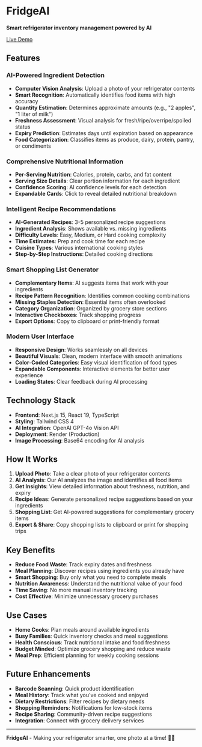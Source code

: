 # FridgeAI

**Smart refrigerator inventory management powered by AI**

[Live Demo](https://fridgeai.onrender.com/)

## Features

### **AI-Powered Ingredient Detection**
- **Computer Vision Analysis**: Upload a photo of your refrigerator contents
- **Smart Recognition**: Automatically identifies food items with high accuracy
- **Quantity Estimation**: Determines approximate amounts (e.g., "2 apples", "1 liter of milk")
- **Freshness Assessment**: Visual analysis for fresh/ripe/overripe/spoiled status
- **Expiry Prediction**: Estimates days until expiration based on appearance
- **Food Categorization**: Classifies items as produce, dairy, protein, pantry, or condiments

### **Comprehensive Nutritional Information**
- **Per-Serving Nutrition**: Calories, protein, carbs, and fat content
- **Serving Size Details**: Clear portion information for each ingredient
- **Confidence Scoring**: AI confidence levels for each detection
- **Expandable Cards**: Click to reveal detailed nutritional breakdown

### **Intelligent Recipe Recommendations**
- **AI-Generated Recipes**: 3-5 personalized recipe suggestions
- **Ingredient Analysis**: Shows available vs. missing ingredients
- **Difficulty Levels**: Easy, Medium, or Hard cooking complexity
- **Time Estimates**: Prep and cook time for each recipe
- **Cuisine Types**: Various international cooking styles
- **Step-by-Step Instructions**: Detailed cooking directions

### **Smart Shopping List Generator**
- **Complementary Items**: AI suggests items that work with your ingredients
- **Recipe Pattern Recognition**: Identifies common cooking combinations
- **Missing Staples Detection**: Essential items often overlooked
- **Category Organization**: Organized by grocery store sections
- **Interactive Checkboxes**: Track shopping progress
- **Export Options**: Copy to clipboard or print-friendly format

### **Modern User Interface**
- **Responsive Design**: Works seamlessly on all devices
- **Beautiful Visuals**: Clean, modern interface with smooth animations
- **Color-Coded Categories**: Easy visual identification of food types
- **Expandable Components**: Interactive elements for better user experience
- **Loading States**: Clear feedback during AI processing

## **Technology Stack**

- **Frontend**: Next.js 15, React 19, TypeScript
- **Styling**: Tailwind CSS 4
- **AI Integration**: OpenAI GPT-4o Vision API
- **Deployment**: Render (Production)
- **Image Processing**: Base64 encoding for AI analysis

## **How It Works**

1. **Upload Photo**: Take a clear photo of your refrigerator contents
2. **AI Analysis**: Our AI analyzes the image and identifies all food items
3. **Get Insights**: View detailed information about freshness, nutrition, and expiry
4. **Recipe Ideas**: Generate personalized recipe suggestions based on your ingredients
5. **Shopping List**: Get AI-powered suggestions for complementary grocery items
6. **Export & Share**: Copy shopping lists to clipboard or print for shopping trips

##  **Key Benefits**

- **Reduce Food Waste**: Track expiry dates and freshness
- **Meal Planning**: Discover recipes using ingredients you already have
- **Smart Shopping**: Buy only what you need to complete meals
- **Nutrition Awareness**: Understand the nutritional value of your food
- **Time Saving**: No more manual inventory tracking
- **Cost Effective**: Minimize unnecessary grocery purchases

## **Use Cases**

- **Home Cooks**: Plan meals around available ingredients
- **Busy Families**: Quick inventory checks and meal suggestions
- **Health Conscious**: Track nutritional intake and food freshness
- **Budget Minded**: Optimize grocery shopping and reduce waste
- **Meal Prep**: Efficient planning for weekly cooking sessions

## **Future Enhancements**

- **Barcode Scanning**: Quick product identification
- **Meal History**: Track what you've cooked and enjoyed
- **Dietary Restrictions**: Filter recipes by dietary needs
- **Shopping Reminders**: Notifications for low-stock items
- **Recipe Sharing**: Community-driven recipe suggestions
- **Integration**: Connect with grocery delivery services

---

**FridgeAI** - Making your refrigerator smarter, one photo at a time! 📸✨
